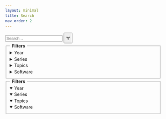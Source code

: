 ```yaml
---
layout: minimal
title: Search
nav_order: 2
---
```


<link rel="stylesheet" href="./assets/css/widget.css">
<link rel="stylesheet" href="./assets/css/search-tool.css">

<!-- https://jekyllrb.com/tutorials/csv-to-table/ -->
<!-- https://github.com/christian-fei/Simple-Jekyll-Search -->

<div class="search-filter-container">
  <div class="search-container" id="search-container">
    <div class="search-container-left">
      <div class="mobile-search-container">
        <label>
          <input class="tool-search-input" type="text" id="search-inputt" placeholder="Search...">
          <button onclick="toggleMobileFilter();" class="filter-button" type="button">🝖</button>
        </label>
        <div class="filters-container-mobile">
          <fieldset>
            <legend style="font-weight: bold; padding: 0em 0.5em">Filters</legend>
            <details class="filter-dropdown" id="yearsFiltersMobile">
              <summary style="border-bottom: none; margin-bottom: 0; padding-bottom: 0.25em;">Year</summary>
            </details>
            <details class="filter-dropdown" id="seriesFiltersMobile">
              <summary style="border-bottom: none; margin-bottom: 0; padding-bottom: 0.25em;">Series</summary>
            </details>
            <details class="filter-dropdown" id="topicsFiltersMobile">
              <summary style="border-bottom: none; margin-bottom: 0; padding-bottom: 0.25em;">Topics</summary>
            </details>
            <details class="filter-dropdown" id="softwareFiltersMobile">
              <summary style="border-bottom: none; margin-bottom: 0; padding-bottom: 0.25em;">Software</summary>
            </details>
          </fieldset>
        </div>
      </div>
      <div class="results-container" id="results-container">
        <!-- This is where results are automatically filled -->
      </div>
    </div>
    <!-- Filters -->
    <div class="filters-container">
      <fieldset>
        <legend style="font-weight: bold; padding: 0em 0.5em">Filters</legend>
        <details open class="filter-dropdown" id="yearsFilters">
          <summary style="border-bottom: none; margin-bottom: 0; padding-bottom: 0.25em;">Year</summary>
        </details>
        <details open class="filter-dropdown" id="seriesFilters">
          <summary style="border-bottom: none; margin-bottom: 0; padding-bottom: 0.25em;">Series</summary>
        </details>
        <details open class="filter-dropdown" id="topicsFilters">
          <summary style="border-bottom: none; margin-bottom: 0; padding-bottom: 0.25em;">Topics</summary>
        </details>
        <details open class="filter-dropdown" id="softwareFilters">
          <summary style="border-bottom: none; margin-bottom: 0; padding-bottom: 0.25em;">Software</summary>
        </details>
      </fieldset>
    </div>
  </div>
</div>

<!-- Script pointing to search-script.js -->
<script src="assets/javascript/jquery.js"></script>
<script src="assets/javascript/search-script.js" type="text/javascript"></script>

<script>
function getProperty(title, prop) {
  try {
    return json[title][prop]; 
  } catch(e) {
    console.log("json not initialized");
  }
}

var title = "";
var json = "";
var search = "";
$.getJSON('data.json', function(obj) {
  json = obj;
  $.getJSON('search.json', function(objj) {
    search = objj;

    var sjs = SimpleJekyllSearch({
      searchInput: document.getElementById('search-inputt'),
      resultsContainer: document.getElementById('results-container'),
      json: search,
      noResultsText: 'No result found!',
      limit: 12,
      fuzzy: false,
      searchResultTemplate: '<!--{title}, {url}-->
      <div class="result-tile">
        <a target="_parent" href="{url}" class="result-link">
        <object data="{image}" type="image/png" height="auto" width="100%" class="result-image" alt="workshop image for {title}">
          <object data="assets/img/{series_image}_image.png" type="image/png" height="auto" width="100%" class="result-image" alt="{series_image} logo for workshop with no specified image.">
            <img src="assets/img/unknownImageLocation.png" height="100%" class="result-image" alt="Sherman Center logo for workshop with no specified image.">
          </object>
        </object>
        <p class="result-title">{title}</p>
        </a>
        <p class="result-details"> {series} - {year} - {topics} {software} </p>
      </div>
      ',
      templateMiddleware: function(prop, value, template) {
        if(prop === 'title') {
          title = value;
        }

        if (prop === 'topics') {
          var strr = "";
          function createTopics(topic) { strr = strr.concat(topic, ", ");  }
          if(value == "N/A") {
            return strr;
          } else {
            strr = " - ";
          }
          value = value.split("; ");
          value.forEach(createTopics);
          return strr.slice(0, -2);
        }

        if (prop === 'software') {
          var strr = "";
          function createSoftware(software) { strr = strr.concat(software, ", ");  }
          if(value == "N/A") {
            return strr;
          } else {
            strr = " - ";
          }
          value = value.split("; ");
          value.forEach(createSoftware);
          return strr.slice(0, -2);
        }

        if (prop === 'year') {
          var strr = "";
          function createYear(year) { strr = strr.concat(year, ", ");  }
          value = value.split(";");
          value.forEach(createYear);
          return strr.slice(0, -2);
        }

        if (prop === 'url' || prop === 'year' || prop === 'series' || prop === 'image') {
          return getProperty(title, prop);
        }

        if (prop === "series_image") {
          return getProperty(title, "series").toLowerCase();
        }
      }
    })
  });
})




</script>
